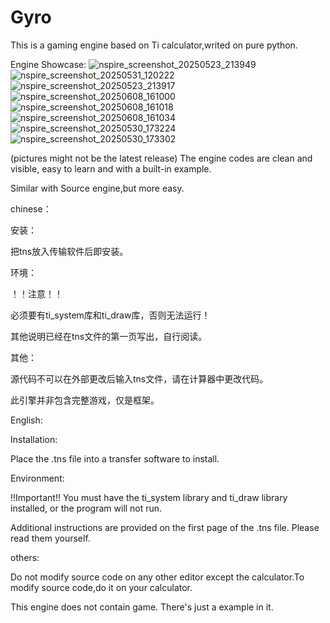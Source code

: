 # Gyro
This is a gaming engine based on Ti calculator,writed on pure python.

Engine Showcase:
![nspire_screenshot_20250523_213949](https://github.com/user-attachments/assets/2dfc6d02-5fa8-4782-9f43-1f796a66ef0e)
![nspire_screenshot_20250531_120222](https://github.com/user-attachments/assets/375852de-08b0-4b1f-9b78-2bde37aa2710)
![nspire_screenshot_20250523_213917](https://github.com/user-attachments/assets/3d33422c-8834-4a1a-b46a-d29ee60c90eb)
![nspire_screenshot_20250608_161000](https://github.com/user-attachments/assets/8447afd6-930e-4fe4-bbdd-1719ce35becf)
![nspire_screenshot_20250608_161018](https://github.com/user-attachments/assets/b5dfe8fa-fa3b-4213-a446-dfcfb3ec5689)
![nspire_screenshot_20250608_161034](https://github.com/user-attachments/assets/5447a579-cb3b-4a83-b9e9-c85b08525617)
![nspire_screenshot_20250530_173224](https://github.com/user-attachments/assets/f17ad870-542b-4aca-9f71-abc5d4291e22)
![nspire_screenshot_20250530_173302](https://github.com/user-attachments/assets/588440d4-8e80-4c02-b5ae-9e454c660a1c)

(pictures might not be the latest release)
The engine codes are clean and visible, easy to learn and with a built-in example.

Similar with Source engine,but more easy.

chinese：

安装：

把tns放入传输软件后即安装。

环境：

！！注意！！

必须要有ti_system库和ti_draw库，否则无法运行！

其他说明已经在tns文件的第一页写出，自行阅读。

其他：

源代码不可以在外部更改后输入tns文件，请在计算器中更改代码。

此引擎并非包含完整游戏，仅是框架。

English:

Installation:

Place the .tns file into a transfer software to install.

Environment:

!!Important!!
You must have the ti_system library and ti_draw library installed, or the program will not run.

Additional instructions are provided on the first page of the .tns file. Please read them yourself.

others:

Do not modify source code on any other editor except the calculator.To modify source code,do it on your calculator.

This engine does not contain game. There's just a example in it.
